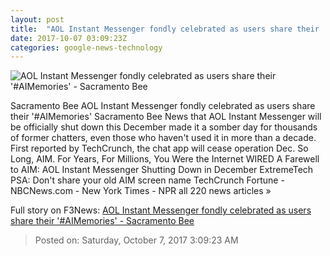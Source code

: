 ```yaml
---
layout: post
title:  "AOL Instant Messenger fondly celebrated as users share their '#AIMemories' - Sacramento Bee"
date: 2017-10-07 03:09:23Z
categories: google-news-technology
---
```


![AOL Instant Messenger fondly celebrated as users share their '#AIMemories' - Sacramento Bee](http://www.sacbee.com/news/nation-world/jlekmr/picture177573496/alternates/LANDSCAPE_1140/AOL%20Instant%20Messenger)

Sacramento Bee AOL Instant Messenger fondly celebrated as users share their '#AIMemories' Sacramento Bee News that AOL Instant Messenger will be officially shut down this December made it a somber day for thousands of former chatters, even those who haven't used it in more than a decade. First reported by TechCrunch, the chat app will cease operation Dec. So Long, AIM. For Years, For Millions, You Were the Internet WIRED A Farewell to AIM: AOL Instant Messenger Shutting Down in December ExtremeTech PSA: Don't share your old AIM screen name TechCrunch Fortune - NBCNews.com - New York Times - NPR all 220 news articles »


Full story on F3News: [AOL Instant Messenger fondly celebrated as users share their '#AIMemories' - Sacramento Bee](http://www.f3nws.com/n/VnaxWC)

> Posted on: Saturday, October 7, 2017 3:09:23 AM
